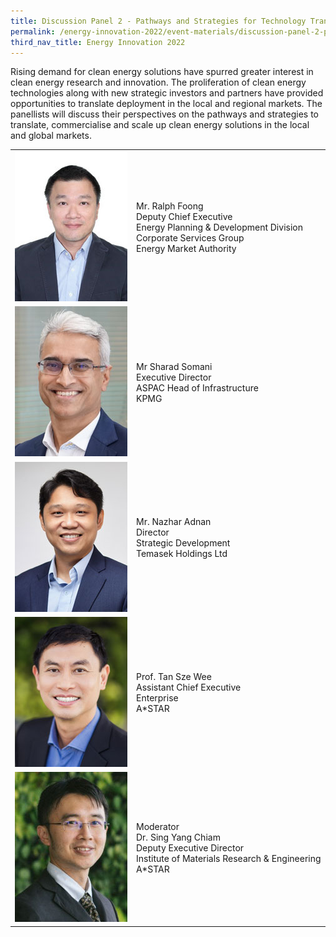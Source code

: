 ```yaml
---
title: Discussion Panel 2 - Pathways and Strategies for Technology Translation & Commercialisation
permalink: /energy-innovation-2022/event-materials/discussion-panel-2-pathways-and-strategies-for-technology-translation-commercialisation/
third_nav_title: Energy Innovation 2022
---
```

Rising demand for clean energy solutions have spurred greater interest in clean energy research and innovation. The proliferation of clean energy technologies along with new strategic investors and partners have provided opportunities to translate deployment in the local and regional markets. The panellists will discuss their perspectives on the pathways and strategies to translate, commercialise and scale up clean energy solutions in the local and global markets.

<div style="text-align: center;"></div>

<div class="speakers-tbl-container">
  <table>
    <tr>
	  <td><img src="/images/speakers/ralph-foong.jpg" alt="Ralph Foong" width="180" height="240" /></td>
	  <td>
	    <p><span class="speaker-name">Mr. Ralph Foong</span><br>Deputy Chief Executive<br>Energy Planning & Development Division<br>Corporate Services Group<br>Energy Market Authority</p>
	  </td>
	</tr>
	<tr>
	  <td><img src="/images/speakers/sharad-somani.jpg" alt="Sharad Somani" width="180" height="240" /></td>
	  <td>
	    <p><span class="speaker-name">Mr Sharad Somani</span><br>Executive Director<br>ASPAC Head of Infrastructure<br>KPMG</p>
	  </td>
	</tr>
	<tr>
	  <td><img src="/images/speakers/nazhar-adnan.jpg" alt="Nazhar Adnan" width="180" height="240" /></td>
	  <td>
	    <p><span class="speaker-name">Mr. Nazhar Adnan</span><br>Director<br>Strategic Development<br>Temasek Holdings Ltd</p>
	  </td>
	</tr>
	<tr>
	  <td><img src="/images/speakers/tan-sze-wee.jpg" alt="Tan Sze Wee" width="180" height="240" /></td>
	  <td>
	    <p><span class="speaker-name">Prof. Tan Sze Wee</span><br>Assistant Chief Executive<br>Enterprise<br>A*STAR</p>
	  </td>
	</tr>
	<tr>
	  <td><img src="/images/speakers/chiam-sing-yang.jpg" alt="Sing Yang Chiam" width="180" height="240" /></td>
	  <td>
	    <p><span class="moderator-text">Moderator</span><br><span class="speaker-name">Dr. Sing Yang Chiam</span><br>Deputy Executive Director<br>Institute of Materials Research & Engineering<br>A*STAR</p>
	  </td>
	</tr>
  </table>
</div> 
